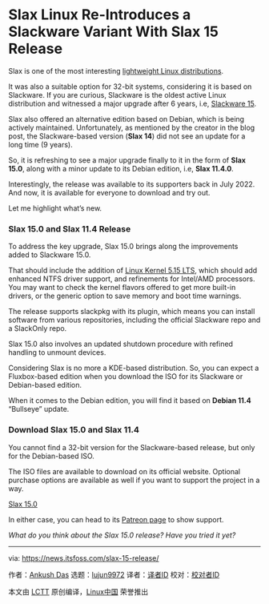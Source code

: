 [#]: subject: "Slax Linux Re-Introduces a Slackware Variant With Slax 15 Release"
[#]: via: "https://news.itsfoss.com/slax-15-release/"
[#]: author: "Ankush Das https://news.itsfoss.com/author/ankush/"
[#]: collector: "lujun9972"
[#]: translator: " "
[#]: reviewer: " "
[#]: publisher: " "
[#]: url: " "

Slax Linux Re-Introduces a Slackware Variant With Slax 15 Release
======

Slax is one of the most interesting [lightweight Linux distributions][1].

It was also a suitable option for 32-bit systems, considering it is based on Slackware. If you are curious, Slackware is the oldest active Linux distribution and witnessed a major upgrade after 6 years, i.e, [Slackware 15][2].

Slax also offered an alternative edition based on Debian, which is being actively maintained. Unfortunately, as mentioned by the creator in the blog post, the Slackware-based version (**Slax 14**) did not see an update for a long time (9 years).

So, it is refreshing to see a major upgrade finally to it in the form of **Slax 15.0**, along with a minor update to its Debian edition, i.e, **Slax 11.4.0**.

Interestingly, the release was available to its supporters back in July 2022. And now, it is available for everyone to download and try out.

Let me highlight what’s new.

### Slax 15.0 and Slax 11.4 Release

To address the key upgrade, Slax 15.0 brings along the improvements added to Slackware 15.0.

That should include the addition of [Linux Kernel 5.15 LTS][3], which should add enhanced NTFS driver support, and refinements for Intel/AMD processors. You may want to check the kernel flavors offered to get more built-in drivers, or the generic option to save memory and boot time warnings.

The release supports slackpkg with its plugin, which means you can install software from various repositories, including the official Slackware repo and a SlackOnly repo.

Slax 15.0 also involves an updated shutdown procedure with refined handling to unmount devices.

Considering Slax is no more a KDE-based distribution. So, you can expect a Fluxbox-based edition when you download the ISO for its Slackware or Debian-based edition.

When it comes to the Debian edition, you will find it based on **Debian 11.4** “Bullseye” update.

### Download Slax 15.0 and Slax 11.4

You cannot find a 32-bit version for the Slackware-based release, but only for the Debian-based ISO.

The ISO files are available to download on its official website. Optional purchase options are available as well if you want to support the project in a way.

[Slax 15.0][4]

In either case, you can head to its [Patreon page][5] to show support.

_What do you think about the Slax 15.0 release? Have you tried it yet?_

--------------------------------------------------------------------------------

via: https://news.itsfoss.com/slax-15-release/

作者：[Ankush Das][a]
选题：[lujun9972][b]
译者：[译者ID](https://github.com/译者ID)
校对：[校对者ID](https://github.com/校对者ID)

本文由 [LCTT](https://github.com/LCTT/TranslateProject) 原创编译，[Linux中国](https://linux.cn/) 荣誉推出

[a]: https://news.itsfoss.com/author/ankush/
[b]: https://github.com/lujun9972
[1]: https://itsfoss.com/lightweight-linux-beginners/
[2]: https://news.itsfoss.com/slackware-15-release/
[3]: https://news.itsfoss.com/linux-kernel-5-15-release/
[4]: https://www.slax.org/
[5]: https://patreon.com/slax/

